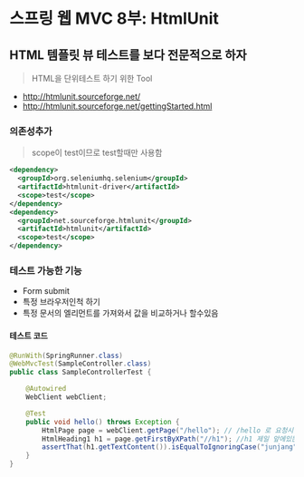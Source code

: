 # 스프링 웹 MVC 8부: HtmlUnit
## HTML 템플릿 뷰 테스트를 보다 전문적으로 하자
> HTML을 단위테스트 하기 위한 Tool  
  
- http://htmlunit.sourceforge.net/
- http://htmlunit.sourceforge.net/gettingStarted.html

### 의존성추가
> scope이 test이므로 test할때만 사용함
```xml
<dependency>
  <groupId>​org.seleniumhq.selenium​</groupId>
  <artifactId>​htmlunit-driver​</artifactId>
  <scope>​test​</scope>
</dependency>
<dependency>
  <groupId>​net.sourceforge.htmlunit​</groupId>
  <artifactId>​htmlunit​</artifactId>
  <scope>​test​</scope>
</dependency>
```

### 테스트 가능한 기능
- Form submit
- 특정 브라우저인척 하기
- 특정 문서의 엘리먼트를 가져와서 값을 비교하거나 할수있음

#### 테스트 코드
```java
@RunWith(SpringRunner.class)
@WebMvcTest(SampleController.class)
public class SampleControllerTest {

    @Autowired
    WebClient webClient;

    @Test
    public void hello() throws Exception {
        HtmlPage page = webClient.getPage("/hello"); // /hello 로 요청시
        HtmlHeading1 h1 = page.getFirstByXPath("//h1"); //h1 제일 앞에있는 것 하나만 가져옴
        assertThat(h1.getTextContent()).isEqualToIgnoringCase("junjang"); // 대소문자인것을 무시하고 문자열이 같은지 비교
    }
}
```